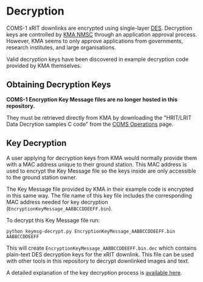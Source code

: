 # Decryption
COMS-1 xRIT downlinks are encrypted using single-layer [DES](https://en.wikipedia.org/wiki/Data_Encryption_Standard).
Decryption keys are controlled by [KMA NMSC](http://nmsc.kma.go.kr/html/homepage/en/ver2/main.do) through an application approval process.
However, KMA seems to only approve applications from governments, research institutes, and large organisations.

Valid decryption keys have been discovered in example decryption code provided by KMA themselves.

## Obtaining Decryption Keys
**COMS-1 Encryption Key Message files are no longer hosted in this repository.**

They must be retrieved directly from KMA by downloading the "HRIT/LRIT Data Decrytion samples C code" from the
[COMS Operations](http://nmsc.kma.go.kr/html/homepage/en/ver2/static/selectStaticPage.do?view=satellites.coms.operations.selectIntroduction) page.

## Key Decryption
A user applying for decryption keys from KMA would normally provide them with a MAC address unique to their ground station.
This MAC address is used to encrypt the Key Message file so the keys inside are only accessible to the ground station owner.

The Key Message file provided by KMA in their example code is encrypted in this same way.
The file name of this key file includes the corresponding MAC address needed for key decryption (```EncryptionKeyMessage_AABBCCDDEEFF.bin```).

To decrypt this Key Message file run:
```
python keymsg-decrypt.py EncryptionKeyMessage_AABBCCDDEEFF.bin AABBCCDDEEFF
```
This will create ```EncryptionKeyMessage_AABBCCDDEEFF.bin.dec``` which contains plain-text DES decryption keys for the xRIT downlink.
This file can be used with other tools in this repository to decrypt downlinked images and text.

A detailed explanation of the key decryption process is [available here](https://vksdr.com/lrit-key-dec).

